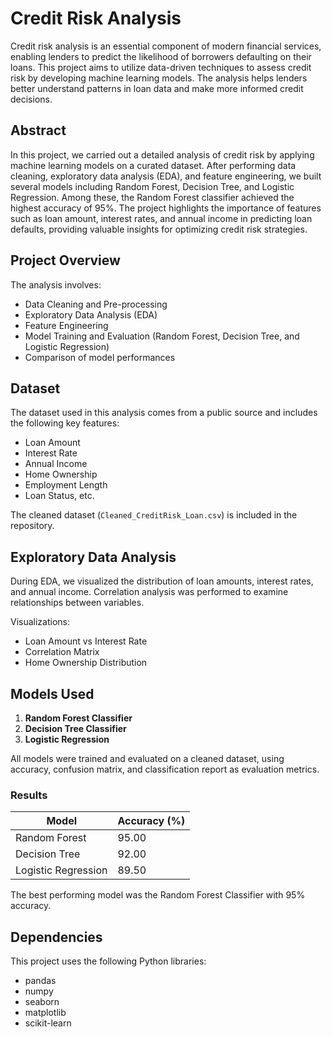 # Credit Risk Analysis

Credit risk analysis is an essential component of modern financial services, enabling lenders to predict the likelihood of borrowers defaulting on their loans. This project aims to utilize data-driven techniques to assess credit risk by developing machine learning models. The analysis helps lenders better understand patterns in loan data and make more informed credit decisions.
## Abstract
In this project, we carried out a detailed analysis of credit risk by applying machine learning models on a curated dataset. After performing data cleaning, exploratory data analysis (EDA), and feature engineering, we built several models including Random Forest, Decision Tree, and Logistic Regression. Among these, the Random Forest classifier achieved the highest accuracy of 95%. The project highlights the importance of features such as loan amount, interest rates, and annual income in predicting loan defaults, providing valuable insights for optimizing credit risk strategies.

## Project Overview

The analysis involves:
- Data Cleaning and Pre-processing
- Exploratory Data Analysis (EDA)
- Feature Engineering
- Model Training and Evaluation (Random Forest, Decision Tree, and Logistic Regression)
- Comparison of model performances

## Dataset

The dataset used in this analysis comes from a public source and includes the following key features:
- Loan Amount
- Interest Rate
- Annual Income
- Home Ownership
- Employment Length
- Loan Status, etc.

The cleaned dataset (`Cleaned_CreditRisk_Loan.csv`) is included in the repository.

## Exploratory Data Analysis

During EDA, we visualized the distribution of loan amounts, interest rates, and annual income. Correlation analysis was performed to examine relationships between variables.

Visualizations:
- Loan Amount vs Interest Rate
- Correlation Matrix
- Home Ownership Distribution

## Models Used

1. **Random Forest Classifier**
2. **Decision Tree Classifier**
3. **Logistic Regression**

All models were trained and evaluated on a cleaned dataset, using accuracy, confusion matrix, and classification report as evaluation metrics.

### Results

| Model               | Accuracy (%) |
|---------------------|--------------|
| Random Forest       | 95.00        |
| Decision Tree       | 92.00        |
| Logistic Regression | 89.50        |

The best performing model was the Random Forest Classifier with 95% accuracy.

## Dependencies

This project uses the following Python libraries:
- pandas
- numpy
- seaborn
- matplotlib
- scikit-learn

